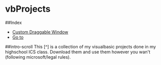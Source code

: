 # vbProjects
##Index
 * [Custom Draggable Window](https://github.com/viktorKorolyuk/vbProjects/tree/master/WindowsApplication1)
 * [Go to](##intro-scroll)

##intro-scroll
This [^] is a collection of my visualbasic projects done in my highschool ICS class.
Download them and use them however you wan't (following microsoft/legal rules).
